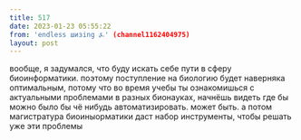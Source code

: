 ```yaml
---
title: 517
date: 2023-01-23 05:55:22
from: 'endless шизing ⍼' (channel1162404975)
layout: post
---
```


вообще, я задумался, что буду искать себе пути в сферу биоинформатики. 
поэтому поступление на биологию будет наверняка оптимальным, потому что во время учебы ты ознакомишься с актуальными проблемами в разных бионауках, начнёшь видеть где бы можно было бы чё нибудь автоматизировать. может быть. а потом магистратура биоиныорматики даст набор инструменты, чтобы решать уже эти проблемы
